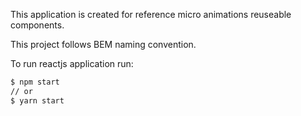 This application is created for reference micro animations reuseable components.

This project follows BEM naming convention.

To run reactjs application run:

```bash
$ npm start
// or
$ yarn start
```
